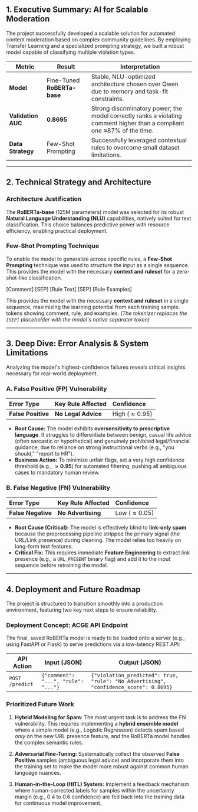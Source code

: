   

## 1. Executive Summary: AI for Scalable Moderation

The project successfully developed a scalable solution for automated content moderation based on complex community guidelines. By employing Transfer Learning and a specialized prompting strategy, we built a robust model capable of classifying multiple violation types.

|Metric|Result|Interpretation|
|---|---|---|
|**Model**|Fine-Tuned **RoBERTa-base**|Stable, NLU-optimized architecture chosen over Qwen due to memory and task-fit constraints.|
|**Validation AUC**|**0.8695**|Strong discriminatory power; the model correctly ranks a violating comment higher than a compliant one ≈87% of the time.|
|**Data Strategy**|Few-Shot Prompting|Successfully leveraged contextual rules to overcome small dataset limitations.|


---
## 2. Technical Strategy and Architecture

### Architecture Justification
The **RoBERTa-base** (125M parameters) model was selected for its robust **Natural Language Understanding (NLU)** capabilities, natively suited for text classification. This choice balances predictive power with resource efficiency, enabling practical deployment.

### Few-Shot Prompting Technique
To enable the model to generalize across specific rules, a **Few-Shot Prompting** technique was used to structure the input as a single sequence. This provides the model with the necessary **context and ruleset** for a zero-shot-like classification.

$\text{[Comment] [SEP] [Rule Text] [SEP] [Rule Examples]}$

This provides the model with the necessary **context and ruleset** in a single sequence, maximizing the learning potential from each training sample. tokens showing comment, rule, and examples.
*(The tokenizer replaces the `[SEP]` placeholder with the model's native separator token)*

---
## 3. Deep Dive: Error Analysis & System Limitations

Analyzing the model's highest-confidence failures reveals critical insights necessary for real-world deployment.

### A. False Positive (FP) Vulnerability

| Error Type | Key Rule Affected | Confidence |
| :--- | :--- | :--- |
| **False Positive** | **No Legal Advice** | High ($\approx 0.95$) |

* **Root Cause:** The model exhibits **oversensitivity to prescriptive language**. It struggles to differentiate between benign, casual life advice (often sarcastic or hypothetical) and genuinely prohibited legal/financial guidance, due to reliance on strong instructional verbs (e.g., "you should," "report to HR").
* **Business Action:** To minimize unfair flags, set a very high confidence threshold (e.g., **$> 0.95$**) for automated filtering, pushing all ambiguous cases to mandatory human review. 

### B. False Negative (FN) Vulnerability

| Error Type | Key Rule Affected | Confidence |
| :--- | :--- | :--- |
| **False Negative** | **No Advertising** | Low ($\approx 0.05$) |

* **Root Cause (Critical):** The model is effectively blind to **link-only spam** because the preprocessing pipeline stripped the primary signal (the URL/Link presence) during cleaning. The model relies too heavily on long-form text features.
* **Critical Fix:** This requires immediate **Feature Engineering** to extract link presence (e.g., a `URL_PRESENT` binary flag) and add it to the input sequence before retraining the model.

---
## 4. Deployment and Future Roadmap

The project is structured to transition smoothly into a production environment, featuring two key next steps to ensure reliability.

### Deployment Concept: ACGE API Endpoint
The final, saved RoBERTa model is ready to be loaded onto a server (e.g., using FastAPI or Flask) to serve predictions via a low-latency REST API:

|API Action|Input (JSON)|Output (JSON)|
|---|---|---|
|`POST /predict`|`{"comment": "...", "rule": "..."}`|`{"violation_predicted": true, "rule": "No Advertising", "confidence_score": 0.8695}`|

### Prioritized Future Work

1. **Hybrid Modeling for Spam:** The most urgent task is to address the FN vulnerability. This requires implementing a **hybrid ensemble model** where a simple model (e.g., Logistic Regression) detects spam based _only_ on the new URL presence feature, and the RoBERTa model handles the complex semantic rules.

2. **Adversarial Fine-Tuning:** Systematically collect the observed **False Positive** samples (ambiguous legal advice) and incorporate them into the training set to make the model more robust against common human language nuances.

3. **Human-in-the-Loop (HITL) System:** Implement a feedback mechanism where human-corrected labels for samples within the uncertainty margin (e.g., 0.4 to 0.6 confidence) are fed back into the training data for continuous model improvement.